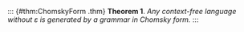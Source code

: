 ::: {#thm:ChomskyForm .thm}
**Theorem 1**. *Any context-free language without $\varepsilon$ is
generated by a grammar in Chomsky form.*
:::
